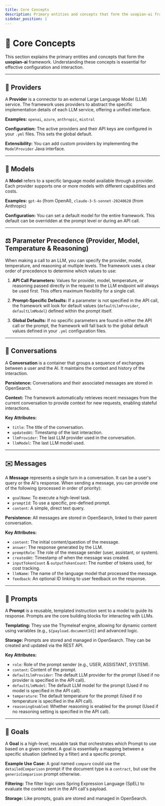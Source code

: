 ```yaml
---
title: Core Concepts
description: Primary entities and concepts that form the uxopian-ai framework
sidebar_position: 1
---
```


# 🧠 Core Concepts

This section explains the primary entities and concepts that form the **uxopian-ai** framework. Understanding these concepts is essential for effective configuration and interaction.

---

## 🔌 Providers

A **Provider** is a connector to an external Large Language Model (LLM) service. The framework uses providers to abstract the specific implementation details of each LLM service, offering a unified interface.

**Examples:** `openai`, `azure`, `anthropic`, `mistral`

**Configuration:**
The active providers and their API keys are configured in your `.yml` files. This sets the global default.

**Extensibility:**
You can add custom providers by implementing the `ModelProvider` Java interface.

---

## 🧠 Models

A **Model** refers to a specific language model available through a provider. Each provider supports one or more models with different capabilities and costs.

**Examples:**
`gpt-4o` (from OpenAI), `claude-3-5-sonnet-20240620` (from Anthropic)

**Configuration:**
You can set a default model for the entire framework. This default can be overridden at the prompt level or during an API call.

---

## ⚖️ Parameter Precedence (Provider, Model, Temperature & Reasoning)

When making a call to an LLM, you can specify the provider, model, temperature, and reasoning at multiple levels. The framework uses a clear order of precedence to determine which values to use:

1. **API Call Parameters:**
   Values for provider, model, temperature, or reasoning passed directly in the request to the LLM endpoint will always be used first. This offers maximum flexibility for a single call.

2. **Prompt-Specific Defaults:**
   If a parameter is not specified in the API call, the framework will look for default values (`defaultLlmProvider`, `defaultLlmModel`) defined within the prompt itself.

3. **Global Defaults:**
   If no specific parameters are found in either the API call or the prompt, the framework will fall back to the global default values defined in your `.yml` configuration files.

---

## 💬 Conversations

A **Conversation** is a container that groups a sequence of exchanges between a user and the AI. It maintains the context and history of the interaction.

**Persistence:**
Conversations and their associated messages are stored in OpenSearch.

**Context:**
The framework automatically retrieves recent messages from the current conversation to provide context for new requests, enabling stateful interactions.

**Key Attributes:**

- `title`: The title of the conversation.
- `updatedAt`: Timestamp of the last interaction.
- `llmProvider`: The last LLM provider used in the conversation.
- `llmModel`: The last LLM model used.

---

## ✉️ Messages

A **Message** represents a single turn in a conversation. It can be a user's query or the AI's response. When sending a message, you can provide one of the following (processed in order of priority):

- `goalName`: To execute a high-level task.
- `promptId`: To use a specific, pre-defined prompt.
- `content`: A simple, direct text query.

**Persistence:**
All messages are stored in OpenSearch, linked to their parent conversation.

**Key Attributes:**

- `content`: The initial content/question of the message.
- `answer`: The response generated by the LLM.
- `promptRole`: The role of the message sender (user, assistant, or system).
- `createdAt`: Timestamp of when the message was created.
- `inputTokenCount` & `outputTokenCount`: The number of tokens used, for cost tracking.
- `llmName`: The name of the language model that processed the message.
- `feedback`: An optional ID linking to user feedback on the response.

---

## 📜 Prompts

A **Prompt** is a reusable, templated instruction sent to a model to guide its response. Prompts are the core building blocks for interacting with LLMs.

**Templating:**
They use the Thymeleaf engine, allowing for dynamic content using variables (e.g., `${payload.documentId}`) and advanced logic.

**Storage:**
Prompts are stored and managed in OpenSearch. They can be created and updated via the REST API.

**Key Attributes:**

- `role`: Role of the prompt sender (e.g., USER, ASSISTANT, SYSTEM).
- `content`: Content of the prompt.
- `defaultLlmProvider`: The default LLM provider for the prompt (Used if no provider is specified in the API call).
- `defaultLlmModel`: The default LLM model for the prompt (Used if no model is specified in the API call).
- `temperature`: The default temperature for the prompt (Used if no temperature is specified in the API call).
- `reasoningEnabled`: Whether reasoning is enabled for the prompt (Used if no reasoning setting is specified in the API call).

---

## 🎯 Goals

A **Goal** is a high-level, reusable task that orchestrates which Prompt to use based on a given context. A goal is essentially a mapping between a specific situation (defined by a filter) and a specific prompt.

**Example Use Case:**
A goal named `compare` could use the `detailedComparison` prompt if the document type is a `contract`, but use the `genericComparison` prompt otherwise.

**Filtering:**
The filter logic uses Spring Expression Language (SpEL) to evaluate the context sent in the API call's payload.

**Storage:**
Like prompts, goals are stored and managed in OpenSearch.